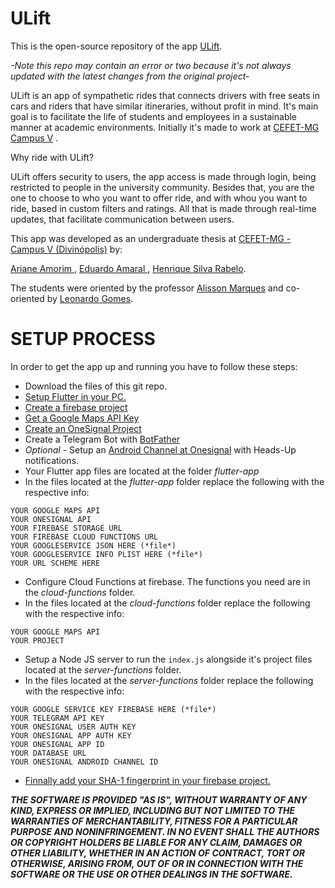 
# ULift
This is the open-source repository of the app [ULift](https://play.google.com/store/apps/details?id=cefetmg.br.ulift&hl=pt-BR).

*-Note this repo may contain an error or two because it's not always updated with the latest changes from the original project-*

ULift is an app of sympathetic rides that connects drivers with free seats in cars and riders that have similar itineraries, without profit in mind. It's main goal is to facilitate the life of students and employees in a sustainable manner at academic environments. Initially it's made to work at [CEFET-MG Campus V](http://www.divinopolis.cefetmg.br/) .

Why ride with ULift?  

ULift offers security to users, the app access is made through login, being restricted to people in the university community. Besides that, you are the one to choose to who you want to offer ride, and with whou you want to ride, based in custom filters and ratings. All that is made through real-time updates, that facilitate communication between users.

This app was developed as an undergraduate thesis at [CEFET-MG - Campus V (Divinópolis)](http://www.divinopolis.cefetmg.br/)  by:

[Ariane Amorim ](http://lattes.cnpq.br/5002582904802285),
[Eduardo Amaral ](https://linktr.ee/rolimans),
[Henrique Silva Rabelo](http://lattes.cnpq.br/2015063976359486).

The students were oriented by the professor [Alisson Marques](http://lattes.cnpq.br/3856358583630209) and co-oriented by [Leonardo Gomes]( http://lattes.cnpq.br/7811891165596111).

# SETUP PROCESS
In order to get the app up and running you have to follow these steps:

 - Download the files of this git repo.
 - [Setup Flutter in your PC.](https://flutter.dev/docs/get-started/install)
 - [Create a firebase project](https://console.firebase.google.com/?hl=pt-BR)
 - [Get a Google Maps API Key](https://developers.google.com/maps/documentation/embed/get-api-key)
 - [Create an OneSignal Project](https://onesignal.com/)
 - Create a Telegram Bot with [BotFather](https://core.telegram.org/bots)
 - *Optional -* Setup an [Android Channel at Onesignal](https://documentation.onesignal.com/docs/android-notification-categories) with Heads-Up notifications.
 - Your Flutter app files are located at the folder *flutter-app*
 - In the files located at the *flutter-app* folder replace the following with the respective info:
 
```
YOUR GOOGLE MAPS API
YOUR ONESIGNAL API
YOUR FIREBASE STORAGE URL
YOUR FIREBASE CLOUD FUNCTIONS URL
YOUR GOOGLESERVICE JSON HERE (*file*)
YOUR GOOGLESERVICE INFO PLIST HERE (*file*)
YOUR URL SCHEME HERE
```

- Configure Cloud Functions at firebase. The functions you need are in the *cloud-functions* folder.
- In the files located at the *cloud-functions* folder replace the following with the respective info:

```
YOUR GOOGLE MAPS API
YOUR PROJECT
```

- Setup a Node JS server to run the `index.js` alongside it's project files located at the *server-functions* folder.
- In the files located at the *server-functions* folder replace the following with the respective info:

```
YOUR GOOGLE SERVICE KEY FIREBASE HERE (*file*)
YOUR TELEGRAM API KEY
YOUR ONESIGNAL USER AUTH KEY
YOUR ONESIGNAL APP AUTH KEY
YOUR ONESIGNAL APP ID
YOUR DATABASE URL
YOUR ONESIGNAL ANDROID CHANNEL ID
```

- [Finnally add your SHA-1 fingerprint in your firebase project.](https://support.google.com/firebase/answer/9137403?hl=en&ref_topic=6400762)


***THE SOFTWARE IS PROVIDED "AS IS", WITHOUT WARRANTY OF ANY KIND, EXPRESS OR IMPLIED, INCLUDING BUT NOT LIMITED TO THE WARRANTIES OF MERCHANTABILITY, FITNESS FOR A PARTICULAR PURPOSE AND NONINFRINGEMENT. IN NO EVENT SHALL THE AUTHORS OR COPYRIGHT HOLDERS BE LIABLE FOR ANY CLAIM, DAMAGES OR OTHER LIABILITY, WHETHER IN AN ACTION OF CONTRACT, TORT OR OTHERWISE, ARISING FROM, OUT OF OR IN CONNECTION WITH THE SOFTWARE OR THE USE OR OTHER DEALINGS IN THE SOFTWARE.***
